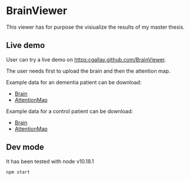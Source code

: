 # BrainViewer

This viewer has for purpose the visiualize the results of my master thesis.

## Live demo
User can try a live demo on [https:cgallay.github.com/BrainViewer](https:cgallay.github.com/BrainViewer).

The user needs first to upload the brain and then the attention map.

Example data for an dementia patient can be download:
 - [Brain](data/AD/sub_01/MNI152_norm.nii.gz)
 - [AttentionMap](data/AD/sub_01/attentionMap.nii.gz)

Example data for a control patient can be download:
 - [Brain](data/Control/sub_01/MNI152_norm.nii.gz)
 - [AttentionMap](data/Control/sub_01/attentionMap.nii.gz)

## Dev mode
It has been tested with node v10.18.1

```bash
npm start 
```

